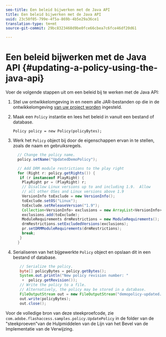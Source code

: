 ```yaml
---
seo-title: Een beleid bijwerken met de Java API
title: Een beleid bijwerken met de Java API
uuid: 23c50f05-799e-4f5a-869b-4b5e29a36ce1
translation-type: tm+mt
source-git-commit: 29bc8323460d9be0fce66cbea7c6fce46df20d61

---
```



# Een beleid bijwerken met de Java API {#updating-a-policy-using-the-java-api}

Voer de volgende stappen uit om een beleid bij te werken met de Java API:

1. Stel uw ontwikkelomgeving in en neem alle JAR-bestanden op die in de ontwikkelomgeving [van uw project worden](../../aaxs-protecting-content/content-setting-up-the-sdk/content-setting-up-the-dev-env.md) ingesteld.
1. Maak een `Policy` instantie en lees het beleid in vanuit een bestand of database.

   ```
   Policy policy = new Policy(policyBytes);
   ```

1. Werk het `Policy` object bij door de eigenschappen ervan in te stellen, zoals de naam en gebruiksregels.

   ```java
     // Change the policy name.  
     policy.setName("UpdatedDemoPolicy");  
   
     // Add DRM module restrictions to the play right  
     for (Right r: policy.getRights()) {  
      if (r instanceof PlayRight) {  
       PlayRight pr = (PlayRight) r;  
       // Disallow Linux versions up to and including 1.9.  Allow  
       // all other OSes and Linux versions above 1.9  
       VersionInfo toExclude = new VersionInfo();  
       toExclude.setOS("Linux");  
       toExclude.setReleaseVersion("1.9");  
       Collection<VersionInfo> exclusions = new ArrayList<VersionInfo>();  
       exclusions.add(toExclude);  
       ModuleRequirements drmRestrictions = new ModuleRequirements();  
       drmRestrictions.setExcludedVersions(exclusions);  
       pr.setDRMModuleRequirements(drmRestrictions);  
       break;  
      }  
     }
   ```

1. Serialiseren van het bijgewerkte `Policy` object en opslaan dit in een bestand of database.

   ```java
      // Serialize the policy.  
      byte[] policyBytes = policy.getBytes();  
      System.out.println("New policy revision number: "  
       +  policy.getRevision());      
      // Write the policy to a file.   
      // Alternatively, the policy may be stored in a database.  
      FileOutputStream out = new FileOutputStream("demopolicy-updated.pol");  
      out.write(policyBytes);  
      out.close(); 
   ```

Voor de volledige bron van deze steekproefcode, zie `com.adobe.flashaccess.samples.policy.UpdatePolicy` in de folder van de &quot;steekproeven&quot;van de Hulpmiddelen van de Lijn van het Bevel van de Implementatie van de Verwijzing.
